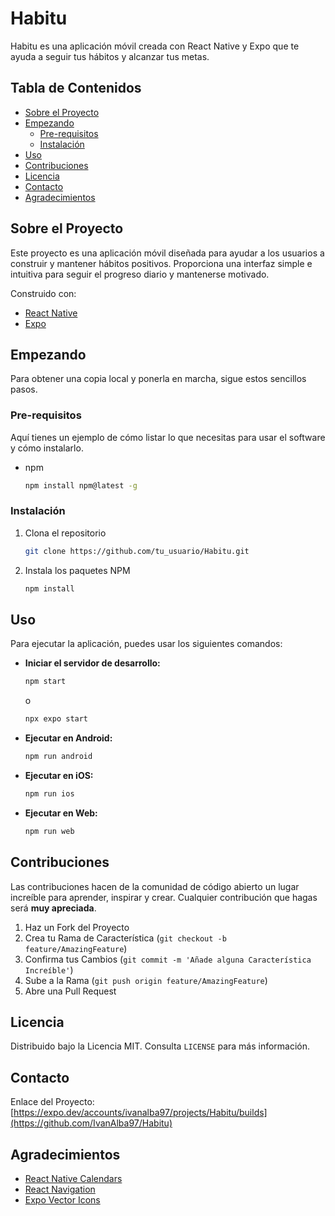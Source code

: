 # Habitu

Habitu es una aplicación móvil creada con React Native y Expo que te ayuda a seguir tus hábitos y alcanzar tus metas.

## Tabla de Contenidos

* [Sobre el Proyecto](#sobre-el-proyecto)
* [Empezando](#empezando)
  * [Pre-requisitos](#pre-requisitos)
  * [Instalación](#instalación)
* [Uso](#uso)
* [Contribuciones](#contribuciones)
* [Licencia](#licencia)
* [Contacto](#contacto)
* [Agradecimientos](#agradecimientos)

## Sobre el Proyecto

Este proyecto es una aplicación móvil diseñada para ayudar a los usuarios a construir y mantener hábitos positivos. Proporciona una interfaz simple e intuitiva para seguir el progreso diario y mantenerse motivado.

Construido con:

* [React Native](https://reactnative.dev/)
* [Expo](https://expo.dev/)

## Empezando

Para obtener una copia local y ponerla en marcha, sigue estos sencillos pasos.

### Pre-requisitos

Aquí tienes un ejemplo de cómo listar lo que necesitas para usar el software y cómo instalarlo.
* npm
  ```sh
  npm install npm@latest -g
  ```

### Instalación

1. Clona el repositorio
   ```sh
   git clone https://github.com/tu_usuario/Habitu.git
   ```
2. Instala los paquetes NPM
   ```sh
   npm install
   ```

## Uso

Para ejecutar la aplicación, puedes usar los siguientes comandos:

* **Iniciar el servidor de desarrollo:**
  ```sh
  npm start
  ```
  o
  ```sh
  npx expo start
  ```

* **Ejecutar en Android:**
  ```sh
  npm run android
  ```

* **Ejecutar en iOS:**
  ```sh
  npm run ios
  ```

* **Ejecutar en Web:**
  ```sh
  npm run web
  ```

## Contribuciones

Las contribuciones hacen de la comunidad de código abierto un lugar increíble para aprender, inspirar y crear. Cualquier contribución que hagas será **muy apreciada**.

1. Haz un Fork del Proyecto
2. Crea tu Rama de Característica (`git checkout -b feature/AmazingFeature`)
3. Confirma tus Cambios (`git commit -m 'Añade alguna Característica Increíble'`)
4. Sube a la Rama (`git push origin feature/AmazingFeature`)
5. Abre una Pull Request

## Licencia

Distribuido bajo la Licencia MIT. Consulta `LICENSE` para más información.

## Contacto

Enlace del Proyecto: [https://expo.dev/accounts/ivanalba97/projects/Habitu/builds](https://github.com/IvanAlba97/Habitu)

## Agradecimientos

* [React Native Calendars](https://github.com/wix/react-native-calendars)
* [React Navigation](https://reactnavigation.org/)
* [Expo Vector Icons](https://docs.expo.dev/guides/icons/)